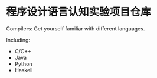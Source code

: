 # 程序设计语言认知实验项目仓库

Compilers: Get yourself familiar with different languages.

Including:

- C/C++
- Java
- Python
- Haskell
